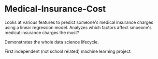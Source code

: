 # Medical-Insurance-Cost

Looks at various features to predict someone's medical insurance charges using a linear regression model. Analyzes which factors affect smoeone's medical insurance charges the most?

Demonstrates the whole data science lifecycle.

First independent (not school related) machine learning project.
